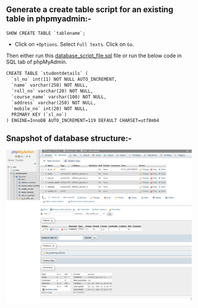 ## Generate a create table script for an existing table in phpmyadmin:-

```
SHOW CREATE TABLE `tablename`;
```
- Click on `+Options`. Select `Full texts`. Click on `Go`.


Then either run this [database_script_file.sql](/database_script_file.sql) file or run the below code in SQL tab of phpMyAdmin.

```
CREATE TABLE `studentdetails` (
  `sl_no` int(11) NOT NULL AUTO_INCREMENT,
  `name` varchar(250) NOT NULL,
  `roll_no` varchar(20) NOT NULL,
  `course_name` varchar(100) NOT NULL,
  `address` varchar(250) NOT NULL,
  `mobile_no` int(20) NOT NULL,
  PRIMARY KEY (`sl_no`)
) ENGINE=InnoDB AUTO_INCREMENT=119 DEFAULT CHARSET=utf8mb4
```

## Snapshot of database structure:-
![database structure](https://github.com/AshfaqueAlam/studentdetailssystem/blob/progress/Snapshot%20of%20database%20structure.png)

